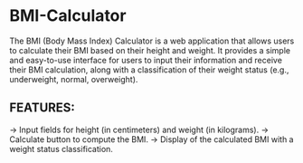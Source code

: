 # BMI-Calculator
The BMI (Body Mass Index) Calculator is a web application that allows users to calculate their BMI based on their height and weight. It provides a simple and easy-to-use interface for users to input their information and receive their BMI calculation, along with a classification of their weight status (e.g., underweight, normal, overweight).


FEATURES:
-
->  Input fields for height (in centimeters) and weight (in kilograms).
->  Calculate button to compute the BMI.
->  Display of the calculated BMI with a weight status classification.
